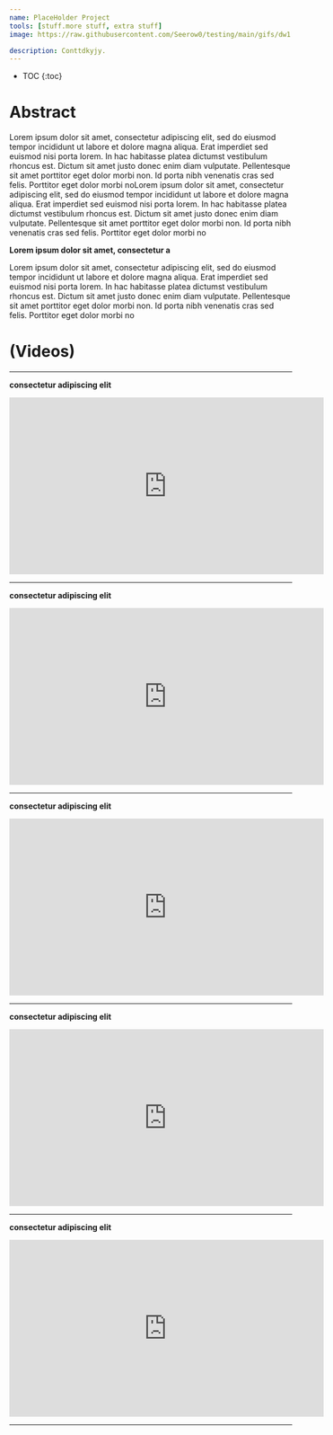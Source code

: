 ```yaml
---
name: PlaceHolder Project
tools: [stuff.more stuff, extra stuff]
image: https://raw.githubusercontent.com/Seerow0/testing/main/gifs/dw1.gif

description: Conttdkyjy.
---
```


* TOC
{:toc}

# Abstract

Lorem ipsum dolor sit amet, consectetur adipiscing elit, sed do eiusmod tempor incididunt ut labore et dolore magna aliqua. Erat imperdiet sed euismod nisi porta lorem. In hac habitasse platea dictumst vestibulum rhoncus est. Dictum sit amet justo donec enim diam vulputate. Pellentesque sit amet porttitor eget dolor morbi non. Id porta nibh venenatis cras sed felis. Porttitor eget dolor morbi noLorem ipsum dolor sit amet, consectetur adipiscing elit, sed do eiusmod tempor incididunt ut labore et dolore magna aliqua. Erat imperdiet sed euismod nisi porta lorem. In hac habitasse platea dictumst vestibulum rhoncus est. Dictum sit amet justo donec enim diam vulputate. Pellentesque sit amet porttitor eget dolor morbi non. Id porta nibh venenatis cras sed felis. Porttitor eget dolor morbi no

**Lorem ipsum dolor sit amet, consectetur a**

Lorem ipsum dolor sit amet, consectetur adipiscing elit, sed do eiusmod tempor incididunt ut labore et dolore magna aliqua. Erat imperdiet sed euismod nisi porta lorem. In hac habitasse platea dictumst vestibulum rhoncus est. Dictum sit amet justo donec enim diam vulputate. Pellentesque sit amet porttitor eget dolor morbi non. Id porta nibh venenatis cras sed felis. Porttitor eget dolor morbi no
# (Videos)

---

**consectetur adipiscing elit**
<iframe width="560" height="315" align="middle" src="https://www.youtube.com/embed/z2TQiBxfes8" frameborder="0" allow="accelerometer; autoplay; clipboard-write; encrypted-media; gyroscope; picture-in-picture" allowfullscreen></iframe>

---

**consectetur adipiscing elit**
<iframe width="560" height="315" align="middle" src="https://www.youtube.com/embed/jVuarIHhB2E" frameborder="0" allow="accelerometer; autoplay; clipboard-write; encrypted-media; gyroscope; picture-in-picture" allowfullscreen></iframe>

---

**consectetur adipiscing elit**
<iframe width="560" height="315" align="middle" src="https://www.youtube.com/embed/puwA0zmrOlI" frameborder="0" allow="accelerometer; autoplay; clipboard-write; encrypted-media; gyroscope; picture-in-picture" allowfullscreen></iframe>

---

**consectetur adipiscing elit**
<iframe width="560" height="315" align="middle" src="https://www.youtube.com/embed/BEpcV4U-CsI" frameborder="0" allow="accelerometer; autoplay; clipboard-write; encrypted-media; gyroscope; picture-in-picture" allowfullscreen></iframe>

---

**consectetur adipiscing elit**
<iframe width="560" height="315" align="middle" src="https://www.youtube.com/embed/gIVJBudU4Do" frameborder="0" allow="accelerometer; autoplay; clipboard-write; encrypted-media; gyroscope; picture-in-picture" allowfullscreen></iframe>

---

